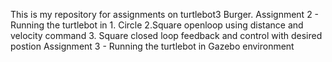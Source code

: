 This is my repository for assignments on turtlebot3 Burger.
Assignment 2  - Running the turtlebot in 1. Circle 2.Square openloop using distance and velocity command 3. Square closed loop feedback and control with desired postion
Assignment 3 - Running the turtlebot in Gazebo environment
